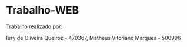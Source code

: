 # Trabalho-WEB

Trabalho realizado por:

Iury de Oliveira Queiroz - 470367,
Matheus Vitoriano Marques - 500996
